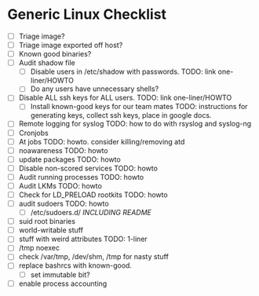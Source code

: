 # Generic Linux Checklist
* [ ] Triage image?
* [ ] Triage image exported off host?
* [ ] Known good binaries?
* [ ] Audit shadow file
  * [ ] Disable users in /etc/shadow with passwords. TODO: link one-liner/HOWTO
  * [ ] Do any users have unnecessary shells?
* [ ] Disable ALL ssh keys for ALL users. TODO: link one-liner/HOWTO
  * [ ] Install known-good keys for our team mates TODO: instructions for generating keys, collect ssh keys, place in google docs.
* [ ] Remote logging for syslog TODO: how to do with rsyslog and syslog-ng
* [ ] Cronjobs
* [ ] At jobs TODO: howto. consider killing/removing atd
* [ ] noawareness TODO: howto
* [ ] update packages TODO: howto
* [ ] Disable non-scored services TODO: howto
* [ ] Audit running processes TODO: howto
* [ ] Audit LKMs TODO: howto
* [ ] Check for LD_PRELOAD rootkits TODO: howto
* [ ] audit sudoers TODO: howto
  * [ ] /etc/sudoers.d/ _INCLUDING README_
* [ ] suid root binaries
* [ ] world-writable stuff
* [ ] stuff with weird attributes TODO: 1-liner
* [ ] /tmp noexec
* [ ] check /var/tmp, /dev/shm, /tmp for nasty stuff
* [ ] replace bashrcs with known-good.
  * [ ] set immutable bit?
* [ ] enable process accounting
